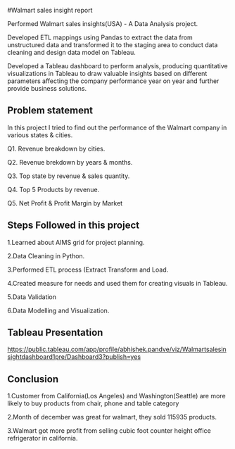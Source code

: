 
#Walmart sales insight report

Performed Walmart sales insights(USA) - A Data Analysis project.

Developed ETL mappings using Pandas to extract the data from unstructured data and transformed it to the staging area to conduct data cleaning and design data model on Tableau.

Developed a Tableau dashboard to perform analysis, producing quantitative visualizations in Tableau to draw valuable insights based on different parameters affecting the company performance year on year and further provide business solutions.

## Problem statement
In this project I tried to find out the performance of the Walmart company in various states & cities.

Q1. Revenue breakdown by cities.

Q2. Revenue brekdown by years & months.

Q3. Top state by revenue & sales quantity.

Q4. Top 5 Products by revenue.

Q5. Net Profit & Profit Margin by Market
## Steps Followed in this project
1.Learned about AIMS grid for project planning.

2.Data Cleaning in Python.

3.Performed ETL process (Extract Transform and Load.

4.Created measure for needs and used them for creating visuals in Tableau.

5.Data Validation

6.Data Modelling and Visualization.
## Tableau Presentation

https://public.tableau.com/app/profile/abhishek.pandve/viz/Walmartsalesinsightdashboard1pre/Dashboard3?publish=yes
## Conclusion
1.Customer from California(Los Angeles) and Washington(Seattle) are more likely to buy products from chair, phone and table category

2.Month of december was great for walmart, they sold 115935 products.

3.Walmart got more profit from selling cubic foot counter height office refrigerator in california.
